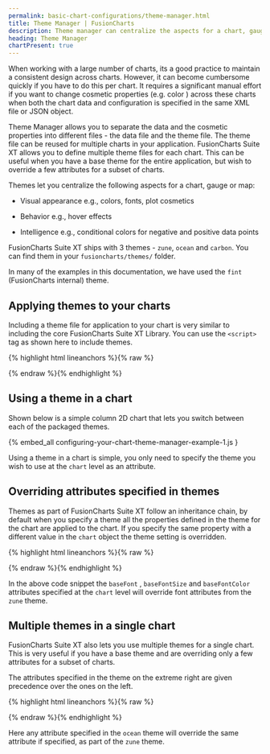 ```yaml
---
permalink: basic-chart-configurations/theme-manager.html
title: Theme Manager | FusionCharts
description: Theme manager can centralize the aspects for a chart, gauge or map. This section talks about visual appearance, behaviour and intelligence of a chart
heading: Theme Manager
chartPresent: true
---
```


When working with a large number of charts, its a good practice to maintain a consistent design across charts. However, it can become cumbersome quickly if you have to do this  per chart. It requires a significant manual effort if you want to change cosmetic properties (e.g. color ) across these charts when both the chart data and configuration is specified in the same XML file or JSON object.

Theme Manager allows you to separate the data and the cosmetic properties into different files - the data file and the theme file. The theme file can be reused for multiple charts in your application. FusionCharts Suite XT allows you to define multiple theme files for each chart. This can be useful when you have a base theme for the entire application, but wish to override a few attributes for a subset of charts.

Themes let you centralize the following aspects for a chart, gauge or map:

* Visual appearance e.g., colors, fonts, plot cosmetics

* Behavior e.g., hover effects

* Intelligence e.g., conditional colors for negative and positive data points

FusionCharts Suite XT ships with 3 themes - `zune`, `ocean` and `carbon`. You can find them in your `fusioncharts/themes/` folder.

In many of the examples in this documentation, we have used the `fint` (FusionCharts internal) theme.

## Applying themes to your charts

Including a theme file for application to your chart is very similar to including the core FusionCharts Suite XT Library. You can use the `<script>` tag as shown here to include themes.

{% highlight html lineanchors %}{% raw %}
<script type="text/javascript" src="fusioncharts/themes/fusioncharts.theme.ocean.js"></script>
<script type="text/javascript" src="fusioncharts/themes/fusioncharts.theme.carbon.js"></script>
<script type="text/javascript" src="fusioncharts/themes/fusioncharts.theme.zune.js"></script>
{% endraw %}{% endhighlight %}

## Using a theme in a chart

Shown below is a simple column 2D chart that lets you switch between each of the packaged themes.

{% embed_all configuring-your-chart-theme-manager-example-1.js }

Using a theme in a chart is simple, you only need to specify the theme you wish to use at the `chart` level as an attribute. 



## Overriding attributes specified in themes

Themes as part of FusionCharts Suite XT follow an inheritance chain, by default when you specify a theme all the properties defined in the theme for the chart are applied to the chart. If you specify the same property with a different value in the `chart` object the theme setting is overridden.

{% highlight html lineanchors %}{% raw %}
<script type="text/javascript">
FusionCharts.ready(function() {
    var revenueChart = new FusionCharts({
        "type": "column2d",
        "renderAt": "chartContainer",
        "width": "500",
        "height": "300",
        "dataFormat": "json",
        "dataSource": {
            "chart": {
                "caption": "Monthly revenue for last year",
                "subCaption": "Harry's SuperMart",
                "xAxisName": "Month",
                "yAxisName": "Revenues (In USD)",
                "baseFont": "Helvetica",
                "baseFontSize": "11",
                "baseFontColor": "#F6F6F6",
                "theme": "zune"
            },
            "data": [
                // data goes here
            ]
        }
    });
})
</script>

{% endraw %}{% endhighlight %}

In the above code snippet the `baseFont` , `baseFontSize` and `baseFontColor` attributes specified at the `chart` level will override font attributes from the `zune` theme.

## Multiple themes in a single chart

FusionCharts Suite XT also lets you use multiple themes for a single chart. This is very useful if you have a base theme and are overriding only a few attributes for a subset of charts.

The attributes specified in the theme on the extreme right are given precedence over the ones on the left.

{% highlight html lineanchors %}{% raw %}
<script type="text/javascript">
FusionCharts.ready(function() {
    var revenueChart = new FusionCharts({
        "type": "column2d",
        "renderAt": "chartContainer",
        "width": "500",
        "height": "300",
        "dataFormat": "json",
        "dataSource": {
            "chart": {
                "caption": "Monthly revenue for last year",
                "subCaption": "Harry's SuperMart",
                "xAxisName": "Month",
                "yAxisName": "Revenues (In USD)",
                "theme": "zune,ocean"
            },
            "data": [
                // data goes here
            ]
        }
    });
})
</script>
{% endraw %}{% endhighlight %}

Here any attribute specified in the `ocean` theme will override the same attribute if specified, as part of the `zune` theme.



